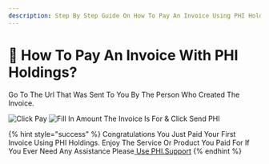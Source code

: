 ```yaml
---
description: Step By Step Guide On How To Pay An Invoice Using PHI Holdings Wallet.
---
```


# 📄 How To Pay An Invoice With PHI Holdings?

Go To The Url That Was Sent To You By The Person Who Created The Invoice.

![Click Pay](../../.gitbook/assets/IMG\_5271.jpg) ![Fill In Amount The Invoice Is For & Click Send PHI](../../.gitbook/assets/IMG\_5272.jpg)

{% hint style="success" %}
Congratulations You Just Paid Your First Invoice Using PHI Holdings. Enjoy The Service Or Product You Paid For If You Ever Need Any Assistance Please[ Use PHI.Support](https://phi.support)
{% endhint %}
